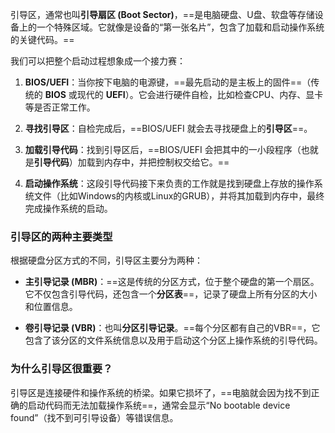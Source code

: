 引导区，通常也叫**引导扇区 (Boot Sector)**，==是电脑硬盘、U盘、软盘等存储设备上的一个特殊区域。它就像是设备的“第一张名片”，包含了加载和启动操作系统的关键代码。==

我们可以把整个启动过程想象成一个接力赛：

1. **BIOS/UEFI**：当你按下电脑的电源键，==最先启动的是主板上的固件==（传统的 **BIOS** 或现代的 **UEFI**）。它会进行硬件自检，比如检查CPU、内存、显卡等是否正常工作。
    
2. **寻找引导区**：自检完成后，==BIOS/UEFI 就会去寻找硬盘上的**引导区**==。
    
3. **加载引导代码**：找到引导区后，==BIOS/UEFI 会把其中的一小段程序（也就是**引导代码**）加载到内存中，并把控制权交给它。==
    
4. **启动操作系统**：这段引导代码接下来负责的工作就是找到硬盘上存放的操作系统文件（比如Windows的内核或Linux的GRUB），并将其加载到内存中，最终完成操作系统的启动。
    

### 引导区的两种主要类型

根据硬盘分区方式的不同，引导区主要分为两种：

- **主引导记录 (MBR)**：==这是传统的分区方式，位于整个硬盘的第一个扇区。它不仅包含引导代码，还包含一个**分区表**==，记录了硬盘上所有分区的大小和位置信息。
    
- **卷引导记录 (VBR)**：也叫**分区引导记录**。==每个分区都有自己的VBR==，它包含了该分区的文件系统信息以及用于启动这个分区上操作系统的引导代码。
    

### 为什么引导区很重要？

引导区是连接硬件和操作系统的桥梁。如果它损坏了，==电脑就会因为找不到正确的启动代码而无法加载操作系统==，通常会显示“No bootable device found”（找不到可引导设备）等错误信息。